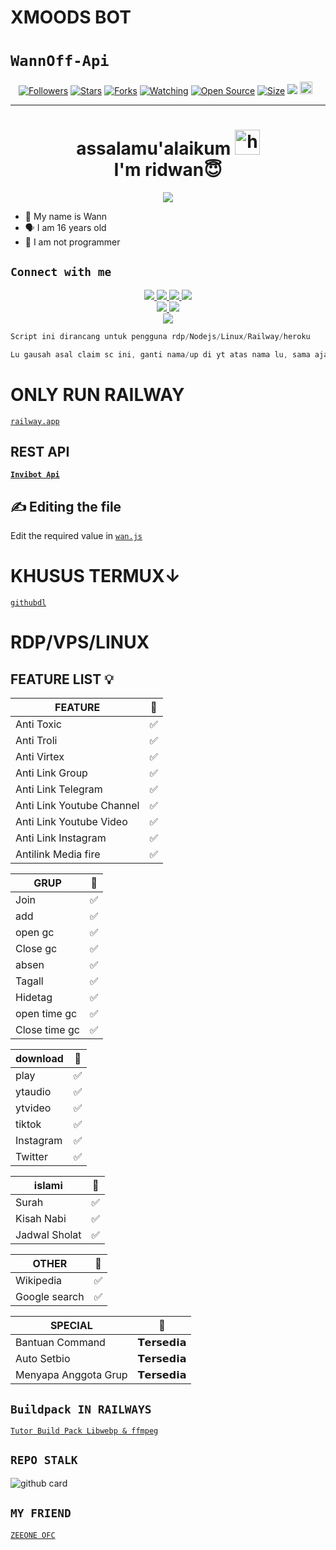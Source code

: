 # XMOODS BOT
# ```WannOff-Api```
<p align="center">
<a href="https://instagram.com/WannRiz/followers"><img title="Followers" src="https://img.shields.io/github/followers/achyrr_wann?color=red&style=flat-square"></a>
<a href="https://github.com/WannRiz/rest-api-wannbotz/stargazers/"><img title="Stars" src="https://img.shields.io/github/stars/WannRiz/Invibot-V1.6?color=blue&style=flat-square"></a>
<a href="https://github.com/WannRiz/rest-api-wannbotz/network/members"><img title="Forks" src="https://img.shields.io/github/forks/WannRiz/?color=red&style=flat-square"></a>
<a href="https://github.com/WannRiz/rest-api-wannbotz/watchers"><img title="Watching" src="https://img.shields.io/github/watchers/WannRiz/Invibot-V1.6?label=Watchers&color=blue&style=flat-square"></a>
<a href="https://github.com/WannRiz/Rest-rest-api-wannbotz"><img title="Open Source" src="https://badges.frapsoft.com/os/v2/open-source.svg?v=103"></a>
<a href="https://github.com/WannRiz/Rest-rest-api-wannbotz/"><img title="Size" src="https://img.shields.io/github/repo-size/WannRiz/Invibot-V1.6?style=flat-square&color=green"></a>
<a href="https://hits.seeyoufarm.com"><img src="https://hits.seeyoufarm.com/api/count/incr/badge.svg?url=https%3A%2F%2Fgithub.com%2FX-Invibotz%2F&count_bg=%2379C83D&title_bg=%23555555&icon=probot.svg&icon_color=%2300FF6D&title=hits&edge_flat=false"/></a>
<a href="https://github.com/X-Invibotz/Invibot-V1.6/graphs/commit-activity"><img height="20" src="https://img.shields.io/badge/Maintained%3F-yes-green.svg"></a>&nbsp;&nbsp;
</p>
<p align='center'>
    </p>

-------
<h1 align="center">assalamu'alaikum <img src="https://user-images.githubusercontent.com/1303154/88677602-1635ba80-d120-11ea-84d8-d263ba5fc3c0.gif" width="40px" alt="hi"><br>I'm ridwan😇 </h1>
<p align="center">
  <img src="https://telegra.ph/file/f69ab85bda6d741474547.jpg" /></>
</p>

- 👼 My name is Wann 
- 🗣️ I am 16 years old 
- 🔭 I am not programmer

## ```Connect with me```
<p align="center">
  <a href="https://instagram.com/achyrr_wann"><img src="https://img.shields.io/badge/Instagram-E4405F?style=for-the-badge&logo=instagram&logoColor=white"/> 
  <a href="https://wa.me/6285640068416"><img src="https://img.shields.io/badge/WhatsApp-25D366?style=for-the-badge&logo=whatsapp&logoColor=white" />
  <a href="https://www.facebook.com/"><img src="https://img.shields.io/badge/Facebook-%234267B2.svg?&style=for-the-badge&logo=facebook&logoColor=white" />
  <a href="https://instabio.cc/wannstore"><img src="https://img.shields.io/badge/Telegram-%230088cc.svg?&style=for-the-badge&logo=telegram&logoColor=white" /> <br>
  <a href="https://github.com/WannRiz"><img src="https://img.shields.io/badge/-GitHub-black?style=flat-square&logo=github" /> 
  <a href="https://youtube.com/channel/WANN BOTZ"><img src="https://img.shields.io/youtube/channel/subscribers/UCdzWwbApjkyODby7_MoRYlA?style=social" /> <br>
  <a href="https://komarev.com/ghpvc/?username=X-Invibotz&color=blue&style=flat-square&label=Profile+Dilihat"><img src="https://komarev.com/ghpvc/?username=WannRiz&color=blue&style=flat-square&label=Profile+Dilihat" />

</p>
      
```js
Script ini dirancang untuk pengguna rdp/Nodejs/Linux/Railway/heroku
```
```js 
Lu gausah asal claim sc ini, ganti nama/up di yt atas nama lu, sama aja lu ga ngehargai kita sebagai pembuat sc ini, mohon di mengerti!
```

# ONLY RUN RAILWAY
[`railway.app`](https://railway.app/new/github)
## REST API
**[`Invibot Api`](https://rest-api-invibot.herokuapp.com/)**

## ✍️ Editing the file

Edit the required value in [`wan.js`](https://github.com/X-Invibotz/Invibot-V1.5/blob/main/wan.js)



# KHUSUS TERMUX↓
[`githubdl`](https://github.com/Fau-Zan/Rixle-botV2)

# RDP/VPS/LINUX


## FEATURE LIST 💡

| FEATURE |🌱|
| ------------- | ------------- |
| Anti Toxic|✅|
| Anti Troli|✅|
| Anti Virtex|✅|
| Anti Link Group|✅|
| Anti Link Telegram|✅|
| Anti Link Youtube Channel|✅|
| Anti Link Youtube Video|✅|
| Anti Link Instagram|✅|
| Antilink Media fire |✅|

| GRUP |👥|
| ------------- | ------------- |
| Join|✅|
| add|✅|
| open gc|✅|
| Close gc|✅|
| absen|✅|
| Tagall|✅|
| Hidetag|✅|
| open time gc|✅|
| Close time gc|✅|

| download |🎵|
| ------------- | ------------- |
| play|✅|
| ytaudio|✅|
| ytvideo|✅|
| tiktok|✅|
| Instagram|✅|
| Twitter|✅|

| islami |🕌|
| ------------- | ------------- |
| Surah <ayat>| ✅|
| Kisah Nabi|✅|
| Jadwal Sholat|✅|

| OTHER |🤗|
| ------------- | ------------- |
| Wikipedia|✅|
| Google search|✅|

| SPECIAL |🔰|
| ------------- | ------------- |
| Bantuan Command |𝗧𝗲𝗿𝘀𝗲𝗱𝗶𝗮|
| Auto Setbio |𝗧𝗲𝗿𝘀𝗲𝗱𝗶𝗮|
| Menyapa Anggota Grup |𝗧𝗲𝗿𝘀𝗲𝗱𝗶𝗮|



## ```Buildpack IN RAILWAYS```

[`Tutor Build Pack Libwebp & ffmpeg`](https://youtu.be/PsIo50QgXZ4)<br>

## ```REPO STALK```
![github card](https://github-readme-stats.vercel.app/api/pin/?username=WannRiz&repo=Invibotz-V1.2&theme=dark)


## ```MY FRIEND```

[`ZEEONE OFC`](https://github.com/zeeoneofc)<br>
